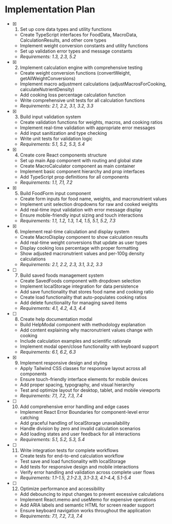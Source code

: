 # Implementation Plan

- [x] 1. Set up core data types and utility functions
  - Create TypeScript interfaces for FoodData, MacroData, CalculationResults, and other core types
  - Implement weight conversion constants and utility functions
  - Set up validation error types and message constants
  - _Requirements: 1.3, 2.3, 5.2_

- [x] 2. Implement calculation engine with comprehensive testing
  - Create weight conversion functions (convertWeight, getAllWeightConversions)
  - Implement macro adjustment calculations (adjustMacrosForCooking, calculateNutrientDensity)
  - Add cooking loss percentage calculation function
  - Write comprehensive unit tests for all calculation functions
  - _Requirements: 2.1, 2.2, 3.1, 3.2, 3.3_

- [x] 3. Build input validation system
  - Create validation functions for weights, macros, and cooking ratios
  - Implement real-time validation with appropriate error messages
  - Add input sanitization and type checking
  - Write unit tests for validation logic
  - _Requirements: 5.1, 5.2, 5.3, 5.4_

- [x] 4. Create core React components structure
  - Set up main App component with routing and global state
  - Create MacroCalculator component as main container
  - Implement basic component hierarchy and prop interfaces
  - Add TypeScript prop definitions for all components
  - _Requirements: 1.1, 7.1, 7.2_

- [x] 5. Build FoodForm input component
  - Create form inputs for food name, weights, and macronutrient values
  - Implement unit selection dropdowns for raw and cooked weights
  - Add real-time input validation with error message display
  - Ensure mobile-friendly input sizing and touch interactions
  - _Requirements: 1.1, 1.2, 1.3, 1.4, 1.5, 5.1, 5.2, 7.3_

- [x] 6. Implement real-time calculation and display system
  - Create MacroDisplay component to show calculation results
  - Add real-time weight conversions that update as user types
  - Display cooking loss percentage with proper formatting
  - Show adjusted macronutrient values and per-100g density calculations
  - _Requirements: 2.1, 2.2, 2.3, 3.1, 3.2, 3.3_

- [ ] 7. Build saved foods management system
  - Create SavedFoods component with dropdown selection
  - Implement localStorage integration for data persistence
  - Add save functionality that stores food name and cooking ratio
  - Create load functionality that auto-populates cooking ratios
  - Add delete functionality for managing saved items
  - _Requirements: 4.1, 4.2, 4.3, 4.4_

- [ ] 8. Create help documentation modal
  - Build HelpModal component with methodology explanation
  - Add content explaining why macronutrient values change with cooking
  - Include calculation examples and scientific rationale
  - Implement modal open/close functionality with keyboard support
  - _Requirements: 6.1, 6.2, 6.3_

- [x] 9. Implement responsive design and styling
  - Apply Tailwind CSS classes for responsive layout across all components
  - Ensure touch-friendly interface elements for mobile devices
  - Add proper spacing, typography, and visual hierarchy
  - Test and optimize layout for desktop, tablet, and mobile viewports
  - _Requirements: 7.1, 7.2, 7.3, 7.4_

- [ ] 10. Add comprehensive error handling and edge cases
  - Implement React Error Boundaries for component-level error catching
  - Add graceful handling of localStorage unavailability
  - Handle division by zero and invalid calculation scenarios
  - Add loading states and user feedback for all interactions
  - _Requirements: 5.1, 5.2, 5.3, 5.4_

- [ ] 11. Write integration tests for complete workflows
  - Create tests for end-to-end calculation workflow
  - Test save and load functionality with localStorage
  - Add tests for responsive design and mobile interactions
  - Verify error handling and validation across complete user flows
  - _Requirements: 1.1-1.5, 2.1-2.3, 3.1-3.3, 4.1-4.4, 5.1-5.4_

- [ ] 12. Optimize performance and accessibility
  - Add debouncing to input changes to prevent excessive calculations
  - Implement React.memo and useMemo for expensive operations
  - Add ARIA labels and semantic HTML for screen reader support
  - Ensure keyboard navigation works throughout the application
  - _Requirements: 7.1, 7.2, 7.3, 7.4_
